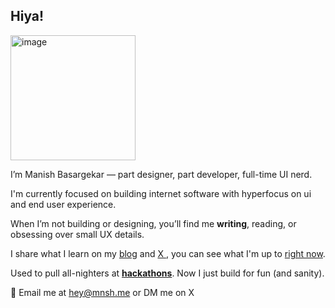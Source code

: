 
<h2> Hiya!</h1> 
<img width="200" height="200" alt="image" src="https://github.com/user-attachments/assets/1432fb9f-6ff2-4aa2-a4e1-575c75448010" />



<p></p>

<p>I’m Manish Basargekar — part designer, part developer, full-time UI nerd.</p>

<p>I'm currently focused on building internet software with hyperfocus on ui and end user experience. </p> <p>When I’m not building or designing, you’ll find me <b>writing</b>, reading, or obsessing over small UX details.</p>

<p>I share what I learn on my <a href="https://mnsh.me/blog" target="_blank">blog</a> and <a href="https://twitter.com/madebymanish" target="_blank">
X
</a>  , you can see what I'm up to <a href="https://mnsh.me/now" target="_blank">right now</a>.</p>


<p>Used to pull all-nighters at <a href="https://devpost.com/mnsh" target="_blank"><b>hackathons</b></a>. Now I just build for fun (and sanity).</p>

<p>💌 Email me at <a href="mailto:hey@mnsh.me">hey@mnsh.me</a> or DM me on X </p>


